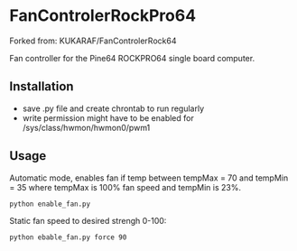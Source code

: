 # FanControlerRockPro64

Forked from: KUKARAF/FanControlerRock64

Fan controller for the Pine64 ROCKPRO64 single board computer. 

## Installation
- save .py file and create chrontab to run regularly 
- write permission might have to be enabled for /sys/class/hwmon/hwmon0/pwm1 

## Usage
Automatic mode, enables fan if temp between tempMax = 70 and  tempMin = 35 where tempMax is 100% fan speed and tempMin is 23%.

```python enable_fan.py```

Static fan speed to desired strengh 0-100:

```python ebable_fan.py force 90```

